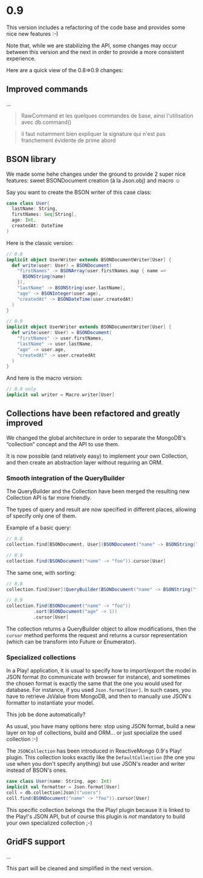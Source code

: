 # 0.9

This version includes a refactoring of the code base and provides some nice new features :-)

Note that, while we are stabilizing the API, some changes may occur between this version and the next in order to provide a more consistent experience.

Here are a quick view of the 0.8⇒0.9 changes:

## Improved commands

…

> RawCommand et les quelques commandes de base, ainsi l'utilisation avec db.command()

> il faut notamment bien expliquer la signature qui n'est pas franchement évidente de prime abord

## BSON library

We made some hehe changes under the ground to provide 2 super nice features: sweet BSONDocument creation (à la Json.obj) and macro ☺

Say you want to create the BSON writer of this case class:

```scala
case class User(
  lastName: String,
  firstNames: Seq[String],
  age: Int,
  createdAt: DateTime
)
```

Here is the classic version:

```scala
// 0.8
implicit object UserWriter extends BSONDocumentWriter[User] {
  def write(user: User) = BSONDocument(
    "firstNames" -> BSONArray(user.firstNames.map { name =>
      BSONString(name)
    }),
    "lastName" -> BSONString(user.lastName),
    "age" -> BSONInteger(user.age),
    "createdAt" -> BSONDateTime(user.createdAt)
  )
}

// 0.9
implicit object UserWriter extends BSONDocumentWriter[User] {
  def write(user: User) = BSONDocument(
    "firstNames" -> user.firstNames,
    "lastName" -> user.lastName,
    "age" -> user.age,
    "createdAt" -> user.createdAt
  )
}
```

And here is the macro version:

```scala
// 0.9 only
implicit val writer = Macro.writer[User]
```


## Collections have been refactored and greatly improved

We changed the global architecture in order to separate the MongoDB's “collection” concept and the API to use them.

It is now possible (and relatively easy) to implement your own Collection, and then create an abstraction layer without requiring an ORM.

### Smooth integration of the QueryBuilder

The QueryBuilder and the Collection have been merged the resulting new Collection API is far more friendly.

The types of query and result are now specified in different places, allowing of specify only one of them.

Example of a basic query:

```scala
// 0.8
collection.find[BSONDocument, User](BSONDocument("name" -> BSONString("foo")))

// 0.9
collection.find(BSONDocument("name" -> "foo")).cursor[User]
```

The same one, with sorting:

```scala
// 0.8
collection.find[User](QueryBuilder(BSONDocument("name" -> BSONString("foo")).sort("name" -> BSONInteger(1)))

// 0.9
collection.find(BSONDocument("name" -> "foo"))
          .sort(BSONDocument("age" -> 1))
          .cursor[User]
```

The collection returns a QueryBuilder object to allow modifications, then the `cursor` method performs the request and returns a cursor representation (which can be transform into Future or Enumerator).

### Specialized collections

In a Play! application, it is usual to specify how to import/export the model in JSON format (to communicate with browser for instance), and sometimes the chosen format is exactly the same that the one you would used for database. For instance, if you used `Json.format[User]`.
In such cases, you have to retrieve JsValue from MongoDB, and then to manually use JSON's formatter to instantiate your model.

This job be done automatically?

As usual, you have many options here: stop using JSON format, build a new layer on top of collections, build and ORM… or just specialize the used collection :-)

The `JSONCollection` has been introduced in ReactiveMongo 0.9's Play! plugin. This collection looks exactly like the `DefaultCollection` (the one you use when you don't specify anything) but use JSON's reader and writer instead of BSON's ones.

```scala
case class User(name: String, age: Int)
implicit val formatter = Json.format[User]
coll = db.collection[Json]("users")
coll.find(BSONDocument("name" -> "foo")).cursor[User]
```

This specific collection belongs the the Play! plugin because it is linked to the Play!'s JSON API, but of course this plugin is _not_ mandatory to build your own specialized collection ;-)

## GridFS support

…

This part will be cleaned and simplified in the next version.
